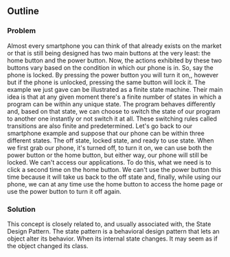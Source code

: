 ## Outline

### Problem

Almost every smartphone you can think of that already exists on the market or that is still being designed has two main buttons at the very least: the home button and the power button. Now, the actions exhibited by these two buttons vary based on the condition in which our phone is in.  So, say the phone is locked. By pressing the power button you will turn it on,, however but if the phone is unlocked, pressing the same button will lock it.  The example we just gave can be illustrated as a finite state machine. Their main idea is that at any given moment there's a finite number of states in which a program can be within any unique state. The program behaves differently and, based on that state, we can choose to switch the state of our program to another one instantly or not switch it at all. These switching rules called transitions are also finite and predetermined.  Let's go back to our smartphone example and suppose that our phone can be within three different states. The off state, locked state, and ready to use state. When we first grab our phone, it's turned off, to turn it on, we can use both the power button or the home button, but either way, our phone will still be locked. We can't access our applications. To do this, what we need is to click a second time on the home button. We can't use the power button this time because it will take us back to the off state and, finally, while using our phone, we can at any time use the home button to access the home page or use the power button to turn it off again.

### Solution

This concept is closely related to, and usually associated with, the State Design Pattern. The state pattern is a behavioral design pattern that lets an object alter its behavior. When its internal state changes. It may seem as if the object changed its class.
